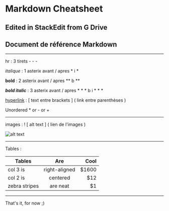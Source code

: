 # Markdown Cheatsheet
## Edited in StackEdit from G Drive

## Document de référence Markdown

---

hr : 3 tirets - - - 

*italique* : 1 asterix avant / apres * i *

**bold** : 2 asterix avant / apres ** b **

***bold italic*** : 3 asterix avant / apres * * * b i * * *

[hyperlink](https://fr.wikipedia.org/wiki/Markdown) : [ text entre brackets ]  ( link entre parenthèses )

Unordered  *  or -  or +

---

images :  ! [ alt text ] ( lien de l'images )



![alt text](https://markdown-here.com/img/icon256.png)



---

Tables : 


| Tables        |      Are      |  Cool |
| ------------- | :-----------: | ----: |
| col 3 is      | right-aligned | $1600 |
| col 2 is      |   centered    |   $12 |
| zebra stripes |   are neat    |    $1 |

---

That's it, for now ;) 

<!--stackedit_data:
eyJoaXN0b3J5IjpbLTE1NTAxNTMxMzRdfQ==
-->